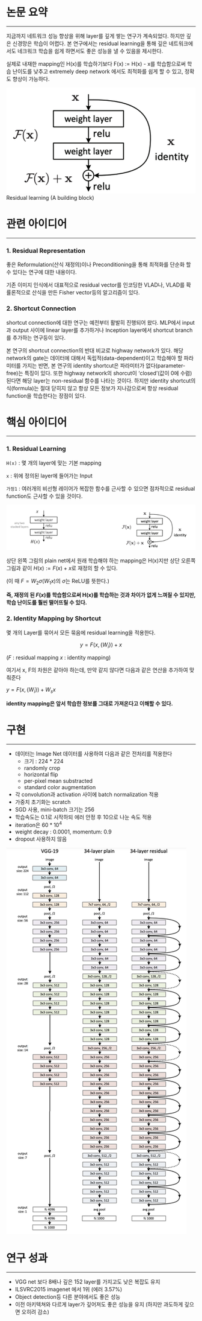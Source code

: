 # 논문 요약

---

지금까지 네트워크 성능 향상을 위해 layer를 깊게 쌓는 연구가 계속되었다. 하지만 깊은 신경망은 학습이 어렵다. 본 연구에서는 residual learning을 통해 깊은 네트워크에서도 네크워크 학습을 쉽게 하면서도 좋은 성능을 낼 수 있음을 제시한다. 

실제로 내재한 mapping인 H(x)를 학습하기보다 F(x) := H(x) - x를 학습함으로써 학습 난이도를 낮추고 extremely deep network 에서도 최적화를 쉽게 할 수 있고, 정확도 향상이 가능하다.  

![img.png](img.png)
Residual learning (A building block)

# 관련 아이디어

---

### 1. Residual Representation

좋은 Reformulation(산식 재정의)이나 Preconditioning을 통해 최적화를 단순화 할 수 있다는 연구에 대한 내용이다.

기존 이미지 인식에서 대표적으로 residual vector를 인코딩한 VLAD나, VLAD를 확률론적으로 산식을 만든 Fisher vector등의 알고리즘이 있다. 

### 2. Shortcut Connection

shortcut connection에 대한 연구는 예전부터 활발히 진행되어 왔다. MLP에서 input과 output 사이에 linear layer를 추가하거나 Inception layer에서 shortcut branch를 추가하는 연구등이 있다. 

본 연구의 shortcut connection의 반대 비교로 highway network가 있다. 해당 network의 gate는 데이터에 대해서 독립적(data-dependent)이고 학습해야 할 파라미터를 가지는 반면, 본 연구의 identity shortcut은 파라미터가 없다(parameter-free)는 특징이 있다. 또한 highway network의 shorcut이 ‘closed’(값이 0에 수렴) 된다면 해당 layer는 non-residual 함수를 나타는 것이다. 하지만 identity shortcut의 식(formula)는 절대 닫히지 않고 항상 모든 정보가 지나감으로써 항상 residual function을 학습한다는 장점이 있다. 

# 핵심 아이디어

---

### 1. Residual Learning

`H(x)` : 몇 개의 layer에 맞는 기본 mapping

`x` : 위에 정의된 layer에 들어가는 Input

`가정1` : 여러개의 비선형 레이어가 복잡한 함수를 근사할 수 있으면 점차적으로 residual function도 근사할 수 있을 것이다.

![img_1.png](img_1.png)

상단 왼쪽 그림의 plain net에서 원래 학습해야 하는 mapping은 H(x)지만 상단 오른쪽 그림과 같이 $H(x) := F(x) + x$로 재정의 할 수 있다. 

(이 때 $F = W_2\sigma(W_1 x)$의 $\sigma$는 ReLU를 뜻한다.)

**즉, 재정의 된 $F(x)$를 학습함으로써 H(x)를 학습하는 것과 차이가 없게 느껴질 수 있지만, 학습 난이도를 훨씬 떨어뜨릴 수 있다.** 

### 2. Identity Mapping by Shortcut

몇 개의 Layer를 묶어서 모든 묶음에 residual learning을 적용한다.

$$ y = F(x, \{ W_i \}) + x $$ 

($`F`$ : residual mapping $`x`$ : identity mapping)

여기서 x, F의 차원은 같아야 하는데, 만약 같지 않다면 다음과 같은 연산을 추가하여 맞춰준다

$y = F(x, \{ W_i \}) + W_sx$

**identity mapping은 앞서 학습한 정보를 그대로 가져온다고 이해할 수 있다.** 

# 구현

---

- 데이터는 Image Net 데이터를 사용하여 다음과 같은 전처리를 적용한다
    - 크기 : 224 * 224
    - randomly crop
    - horizontal flip
    - per-pixel mean substracted
    - standard color augmentation
- 각 convolution과 activation 사이에 batch normalization 적용
- 가중치 초기화는 scratch
- SGD 사용, mini-batch 크기는 256
- 학습속도는 0.1로 시작하되 에러 안정 후 10으로 나눈 속도 적용
- iteration은 $60*10^4$
- weight decay : 0.0001, momentum: 0.9
- dropout 사용하지 않음

![img_2.png](img_2.png)

# 연구 성과

---

- VGG net 보다 8배나 깊은 152 layer를 가지고도 낮은 복잡도 유지
- ILSVRC2015 imagenet 에서 1위 (에러 3.57%)
- Object detection등 다른 분야에서도 좋은 성능
- 이전 아키텍쳐와 다르게 layer가 깊어져도 좋은 성능을 유지 (하지만 과도하게 깊으면 오히려 감소)